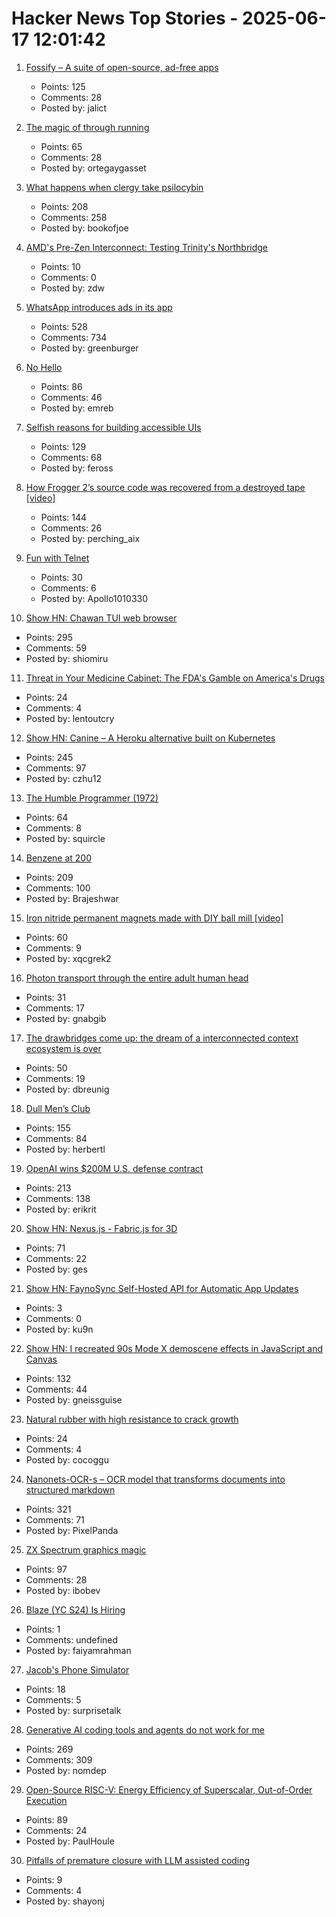 # Hacker News Top Stories - 2025-06-17 12:01:42

1. [Fossify – A suite of open-source, ad-free apps](https://github.com/FossifyOrg)
   - Points: 125
   - Comments: 28
   - Posted by: jalict

2. [The magic of through running](https://www.worksinprogress.news/p/the-magic-of-through-running)
   - Points: 65
   - Comments: 28
   - Posted by: ortegaygasset

3. [What happens when clergy take psilocybin](https://nautil.us/clergy-blown-away-by-psilocybin-1217112/)
   - Points: 208
   - Comments: 258
   - Posted by: bookofjoe

4. [AMD's Pre-Zen Interconnect: Testing Trinity's Northbridge](https://chipsandcheese.com/p/amds-pre-zen-interconnect-testing)
   - Points: 10
   - Comments: 0
   - Posted by: zdw

5. [WhatsApp introduces ads in its app](https://www.nytimes.com/2025/06/16/technology/whatsapp-ads.html)
   - Points: 528
   - Comments: 734
   - Posted by: greenburger

6. [No Hello](https://nohello.net/en/)
   - Points: 86
   - Comments: 46
   - Posted by: emreb

7. [Selfish reasons for building accessible UIs](https://nolanlawson.com/2025/06/16/selfish-reasons-for-building-accessible-uis/)
   - Points: 129
   - Comments: 68
   - Posted by: feross

8. [How Frogger 2’s source code was recovered from a destroyed tape [video]](https://www.youtube.com/watch?v=lvEO4IaEJlw)
   - Points: 144
   - Comments: 26
   - Posted by: perching_aix

9. [Fun with Telnet](https://brandonrozek.com/blog/fun-with-telnet/)
   - Points: 30
   - Comments: 6
   - Posted by: Apollo1010330

10. [Show HN: Chawan TUI web browser](https://chawan.net/news/chawan-0-2-0.html)
   - Points: 295
   - Comments: 59
   - Posted by: shiomiru

11. [Threat in Your Medicine Cabinet: The FDA's Gamble on America's Drugs](https://www.propublica.org/article/fda-drug-loophole-sun-pharma)
   - Points: 24
   - Comments: 4
   - Posted by: lentoutcry

12. [Show HN: Canine – A Heroku alternative built on Kubernetes](https://github.com/czhu12/canine)
   - Points: 245
   - Comments: 97
   - Posted by: czhu12

13. [The Humble Programmer (1972)](https://www.cs.utexas.edu/~EWD/transcriptions/EWD03xx/EWD340.html)
   - Points: 64
   - Comments: 8
   - Posted by: squircle

14. [Benzene at 200](https://www.chemistryworld.com/opinion/benzene-at-200/4021504.article)
   - Points: 209
   - Comments: 100
   - Posted by: Brajeshwar

15. [Iron nitride permanent magnets made with DIY ball mill [video]](https://www.youtube.com/watch?v=M6XIgdS1rzs)
   - Points: 60
   - Comments: 9
   - Posted by: xqcgrek2

16. [Photon transport through the entire adult human head](https://www.spiedigitallibrary.org/journals/neurophotonics/volume-12/issue-02/025014/Photon-transport-through-the-entire-adult-human-head/10.1117/1.NPh.12.2.025014.full)
   - Points: 31
   - Comments: 17
   - Posted by: gnabgib

17. [The drawbridges come up: the dream of a interconnected context ecosystem is over](https://www.dbreunig.com/2025/06/16/drawbridges-go-up.html)
   - Points: 50
   - Comments: 19
   - Posted by: dbreunig

18. [Dull Men’s Club](https://www.theguardian.com/society/2025/jun/09/meet-the-members-of-the-dull-mens-club-some-of-them-would-bore-the-ears-off-you)
   - Points: 155
   - Comments: 84
   - Posted by: herbertl

19. [OpenAI wins $200M U.S. defense contract](https://www.cnbc.com/2025/06/16/openai-wins-200-million-us-defense-contract.html)
   - Points: 213
   - Comments: 138
   - Posted by: erikrit

20. [Show HN: Nexus.js - Fabric.js for 3D](https://punk.cam/lab/nexus)
   - Points: 71
   - Comments: 22
   - Posted by: ges

21. [Show HN: FaynoSync Self-Hosted API for Automatic App Updates](https://github.com/ku9nov/faynoSync)
   - Points: 3
   - Comments: 0
   - Posted by: ku9n

22. [Show HN: I recreated 90s Mode X demoscene effects in JavaScript and Canvas](https://jdfio.com/pages-output/demos/x-mode/)
   - Points: 132
   - Comments: 44
   - Posted by: gneissguise

23. [Natural rubber with high resistance to  crack growth](https://www.nature.com/articles/s41893-025-01559-z.epdf?sharing_token=SST16F7yBaUkRDb702ZphtRgN0jAjWel9jnR3ZoTv0P9y52VPdTYScQoHBinE3JzdSvQ1aN3fhS4SSECYXRnvZ77nkrWJA2412S2E-26Il-ncine3ET1t1GzNaX2Oo2cK9GYzFNCrKSRycPCrQKJZ8QvfBeSTNR5d12_ZHLvyYkt26oAnSVTBuopgCE4tHIVPnWtjLZS3OhBz1H2OhtXQMmNFMhf-2lYu5vkTl596uaKjxxqTFBbSZj1phjSIDRELkwyRfUsM77Gu7S0VF_fPvJZAYxvV_2Hduld7MbfF1M4RO8vHe5OtCz383c2iHBjxkZ4gU59FErIjNBnLDPDT79Jaj04hbpqLWqUoVxoYCs%3D)
   - Points: 24
   - Comments: 4
   - Posted by: cocoggu

24. [Nanonets-OCR-s – OCR model that transforms documents into structured markdown](https://huggingface.co/nanonets/Nanonets-OCR-s)
   - Points: 321
   - Comments: 71
   - Posted by: PixelPanda

25. [ZX Spectrum graphics magic](https://zxonline.net/zx-spectrum-graphics-magic-the-basics-every-spectrum-fan-should-know/)
   - Points: 97
   - Comments: 28
   - Posted by: ibobev

26. [Blaze (YC S24) Is Hiring](https://www.ycombinator.com/companies/blaze-2/jobs/dzNmNuw-junior-software-engineer)
   - Points: 1
   - Comments: undefined
   - Posted by: faiyamrahman

27. [Jacob's Phone Simulator](https://jacobfilipp.com/phone/)
   - Points: 18
   - Comments: 5
   - Posted by: surprisetalk

28. [Generative AI coding tools and agents do not work for me](https://blog.miguelgrinberg.com/post/why-generative-ai-coding-tools-and-agents-do-not-work-for-me)
   - Points: 269
   - Comments: 309
   - Posted by: nomdep

29. [Open-Source RISC-V: Energy Efficiency of Superscalar, Out-of-Order Execution](https://arxiv.org/abs/2505.24363)
   - Points: 89
   - Comments: 24
   - Posted by: PaulHoule

30. [Pitfalls of premature closure with LLM assisted coding](https://www.shayon.dev/post/2025/164/pitfalls-of-premature-closure-with-llm-assisted-coding/)
   - Points: 9
   - Comments: 4
   - Posted by: shayonj

